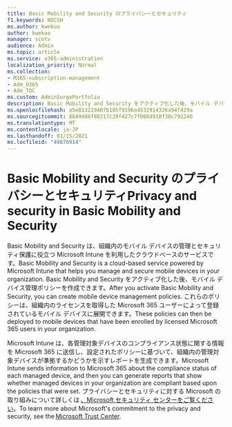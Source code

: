 ```yaml
---
title: Basic Mobility and Security のプライバシーとセキュリティ
f1.keywords: NOCSH
ms.author: kwekua
author: kwekua
manager: scotv
audience: Admin
ms.topic: article
ms.service: o365-administration
localization_priority: Normal
ms.collection:
- M365-subscription-management
- Adm_O365
- Adm_TOC
ms.custom: AdminSurgePortfolio
description: Basic Mobility and Security をアクティブ化した後、モバイル デバイス管理ポリシーを作成できます。
ms.openlocfilehash: a5e813219407b105f9196a4532914326a94f429a
ms.sourcegitcommit: 8849dd6f80217c29f427c7f008d918f30c792240
ms.translationtype: MT
ms.contentlocale: ja-JP
ms.lasthandoff: 01/15/2021
ms.locfileid: "49876914"
---
```

# <a name="privacy-and-security-in-basic-mobility-and-security"></a><span data-ttu-id="f9e2c-103">Basic Mobility and Security のプライバシーとセキュリティ</span><span class="sxs-lookup"><span data-stu-id="f9e2c-103">Privacy and security in Basic Mobility and Security</span></span>

<span data-ttu-id="f9e2c-104">Basic Mobility and Security は、組織内のモバイル デバイスの管理とセキュリティ保護に役立つ Microsoft Intune を利用したクラウドベースのサービスです。</span><span class="sxs-lookup"><span data-stu-id="f9e2c-104">Basic Mobility and Security is a cloud-based service powered by Microsoft Intune that helps you manage and secure mobile devices in your organization.</span></span> <span data-ttu-id="f9e2c-105">Basic Mobility and Security をアクティブ化した後、モバイル デバイス管理ポリシーを作成できます。</span><span class="sxs-lookup"><span data-stu-id="f9e2c-105">After you activate Basic Mobility and Security, you can create mobile device management policies.</span></span> <span data-ttu-id="f9e2c-106">これらのポリシーは、組織内のライセンスを取得した Microsoft 365 ユーザーによって登録されているモバイル デバイスに展開できます。</span><span class="sxs-lookup"><span data-stu-id="f9e2c-106">These policies can then be deployed to mobile devices that have been enrolled by licensed Microsoft 365 users in your organization.</span></span>

<span data-ttu-id="f9e2c-107">Microsoft Intune は、各管理対象デバイスのコンプライアンス状態に関する情報を Microsoft 365 に送信し、設定されたポリシーに基づいて、組織内の管理対象デバイスが準拠するかどうかを示すレポートを生成できます。</span><span class="sxs-lookup"><span data-stu-id="f9e2c-107">Microsoft Intune sends information to Microsoft 365 about the compliance status of each managed device, and then you can generate reports that show whether managed devices in your organization are compliant based upon the policies that were set.</span></span> <span data-ttu-id="f9e2c-108">プライバシーとセキュリティに対する Microsoft の取り組みについて詳しくは [、Microsoft セキュリティ センターをご覧ください](https://www.microsoft.com/trust-center)。</span><span class="sxs-lookup"><span data-stu-id="f9e2c-108">To learn more about Microsoft's commitment to the privacy and security, see the [Microsoft Trust Center](https://www.microsoft.com/trust-center).</span></span>